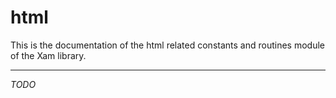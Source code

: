 # html

This is the documentation of the html related constants and routines module of the Xam library.

---

*TODO*

